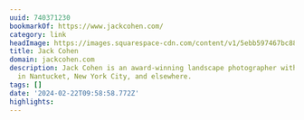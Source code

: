 ```yaml
---
uuid: 740371230
bookmarkOf: https://www.jackcohen.com/
category: link
headImage: https://images.squarespace-cdn.com/content/v1/5ebb597467bc8864e97405e8/1708483060974-E99O6WXN7VP88RV48FST/_8504120.JPG?format=2500w
title: Jack Cohen
domain: jackcohen.com
description: Jack Cohen is an award-winning landscape photographer with early works
  in Nantucket, New York City, and elsewhere.
tags: []
date: '2024-02-22T09:58:58.772Z'
highlights: 
---
```




